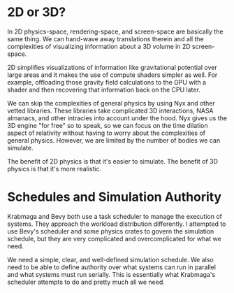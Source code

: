 # 2D or 3D?

In 2D physics-space, rendering-space, and screen-space are basically the same
thing. We can hand-wave away translations therein and all the complexities of
visualizing information about a 3D volume in 2D screen-space. 

2D simplifies visualizations of information like gravitational potential over
large areas and it makes the use of compute shaders simpler as well. For
example, offloading those gravity field calculations to the GPU with a shader
and then recovering that information back on the CPU later.

We can skip the complexities of general physics by using Nyx and other vetted
libraries. These libraries take complicated 3D interactions, NASA almanacs, and
other intracies into account under the hood. Nyx gives us the 3D engine "for
free" so to speak, so we can focus on the time dilation aspect of relativity
without having to worry about the complexities of general physics. However, we
are limited by the number of bodies we can simulate. 

The benefit of 2D physics is that it's easier to simulate. The benefit of 3D
physics is that it's more realistic.

# Schedules and Simulation Authority

Krabmaga and Bevy both use a task scheduler to manage the execution of systems.
They approach the workload distribution differently. I attempted to use Bevy's
scheduler and some physics crates to govern the simulation schedule, but they
are very complicated and overcomplicated for what we need.

We need a simple, clear, and well-defined simulation schedule. We also need to
be able to define authority over what systems can run in parallel and what
systems must run serially. This is essentially what Krabmaga's scheduler
attempts to do and pretty much all we need.
